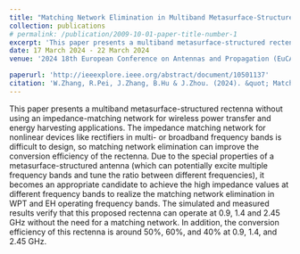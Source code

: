 ```yaml
---
title: "Matching Network Elimination in Multiband Metasurface-Structured Rectennas for Wireless Power Transfer and Energy Harvesting"
collection: publications
# permalink: /publication/2009-10-01-paper-title-number-1 
excerpt: 'This paper presents a multiband metasurface-structured rectenna without using an impedance-matching network for wireless power transfer and energy harvesting applications.'
date: 17 March 2024 - 22 March 2024
venue: '2024 18th European Conference on Antennas and Propagation (EuCAP)'

paperurl: 'http://ieeexplore.ieee.org/abstract/document/10501137'
citation: 'W.Zhang, R.Pei, J.Zhang, B.Hu & J.Zhou. (2024). &quot; Matching Network Elimination in Multiband Metasurface-Structured Rectennas for Wireless Power Transfer and Energy Harvesting.&quot; <i>2024 18th European Conference on Antennas and Propagation (EuCAP) (pp1-4)</i>. Glasgow, UK, 17 March 2024 - 22 March 2024.'
---
```


This paper presents a multiband metasurface-structured rectenna without using an impedance-matching network for wireless power transfer and energy harvesting applications. The impedance matching network for nonlinear devices like rectifiers in multi- or broadband frequency bands is difficult to design, so matching network elimination can improve the conversion efficiency of the rectenna. Due to the special properties of a metasurface-structured antenna (which can potentially excite multiple frequency bands and tune the ratio between different frequencies), it becomes an appropriate candidate to achieve the high impedance values at different frequency bands to realize the matching network elimination in WPT and EH operating frequency bands. The simulated and measured results verify that this proposed rectenna can operate at 0.9, 1.4 and 2.45 GHz without the need for a matching network. In addition, the conversion efficiency of this rectenna is around 50%, 60%, and 40% at 0.9, 1.4, and 2.45 GHz.
